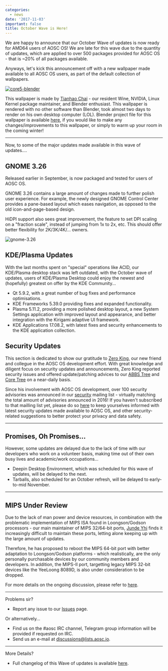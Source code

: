 ```yaml
---
categories:
  - news
date: '2017-11-03'
important: false
title: October Wave is Here!
---
```



We are happy to announce that our October Wave of updates is now ready for AMD64 users of AOSC OS! We are late for this wave due to the quantity of updates, which are applied to over 500 packages provided for AOSC OS - that is ~20% of all packages available.

Anyways, let's kick this announcement off with a new wallpaper made available to all AOSC OS users, as part of the default collection of wallpapers.

[![core5-blender](/assets/news/core5-rendered.jpg)](https://github.com/AOSC-Dev/aosc-os-artworks/raw/master/11/core5-rendered.jpg)

This wallpaper is made by [Tianhao Chai](https:/people/~cthbleachbit/) - our resident Wine, NVIDIA, Linux Kernel package maintainer, and Blender enthusiast. This wallpaper is rendered with no other software than Blender, took almost two days to render on his own desktop computer (LOL). Blender project file for this wallpaper is available [here](https://github.com/AOSC-Dev/aosc-os-artworks/raw/master/11/core5.blend), if you would like to make any changes/improvements to this wallpaper, or simply to warm up your room in the coming winter!

--------

Now, to some of the major updates made available in this wave of updates....

## GNOME 3.26

Released earlier in September, is now packaged and tested for users of AOSC OS.

GNOME 3.26 contains a large amount of changes made to further polish user experience. For example, the newly designed GNOME Control Center provides a pane-based layout which eases navigation, as opposed to the old icon-and-page-based design.

HiDPI support also sees great improvement, the feature to set DPI scaling on a "fraction scale", instead of jumping from 1x to 2x, etc. This should offer better flexibility for 2K/3K/4K/... owners.

![gnome-3.26](/assets/news/gnome-3.26.jpg)

## KDE/Plasma Updates

With the last months spent on "special" operations like ACID, our KDE/Plasma desktop stack was left outdated, with the October wave of updates, users of KDE/Plasma Desktop could enjoy the newest and (hopefully) greatest on offer by the KDE Community...

- Qt 5.9.2, with a great number of bug fixes and performance optimisations.
- KDE Frameworks 5.39.0 providing fixes and expanded functionality.
- Plasma 5.11.2, providing a more polished desktop layout, a new System Settings application with improved layout and appearance, and better integration with the Kirigami adaptive UI framework.
- KDE Applications 17.08.2, with latest fixes and security enhancements to the KDE application collection.

## Security Updates

This section is dedicated to show our gratitude to [Zero King](https://github.com/l2dy), our new friend and collegue in the AOSC OS development effort. With great knowledge and diligent focus on security updates and announcements, Zero King reported security issues and offered update/patching advices to our [ABBS Tree](https://github.com/AOSC-Dev/aosc-os-abbs) and [Core Tree](https://github.com/AOSC-Dev/aosc-os-core) on a near-daily basis.

Since his involvement with AOSC OS development, over 100 security advisories was announced in our [security](mailto:security@lists.aosc.io) mailing list - virtually matching the total amount of advisories announced in 2016! If you haven't subscribed to that mailling list yet, please do so [here](https://lists.aosc.io/sympa/info/security) to keep yourselves informed with latest security updates made available to AOSC OS, and other security-related suggestions to better protect your privacy and data safety.

--------

## Promises, Oh Promises...

However, some updates are delayed due to the lack of time with our developers who work on a volunteer basis, making time out of their own busy lives and academic/work occupations...

- Deepin Desktop Environment, which was scheduled for this wave of updates, will be delayed to the next.
- Tarballs, also scheduled for an October refresh, will be delayed to early-to-mid November.

--------

## MIPS Under Review

Due to the lack of man power and device resources, in combination with the problematic implementation of MIPS ISA found in Loongson/Godson processors - our main maintainer of MIPS 32/64-bit ports, [Junde Yhi](https:/people/~lmy441900) finds it increasingly difficult to maintain these ports, letting alone keeping up with the large amount of updates.

Therefore, he has proposed to reboot the MIPS 64-bit port with better adaptation to Loongson/Godson platforms - which realistically, are the only personally purchasable devices by our community members and developers. In addition, the MIPS-II port, targetting legacy MIPS 32-bit devices like the YeeLoong 8089D, is also under consideration to be dropped.

For more details on the ongoing discussion, please refer to [here](https://lists.aosc.io/sympa/arc/discussions/2017-10/msg00000.html).

--------

Problems sir?

- Report any issue to our [Issues](https://github.com/AOSC-Dev/aosc-os-abbs/issues) page.

Or alternatively…

- Find us on the #aosc IRC channel, Telegram group information will be provided if requested on IRC.
- Send us an e-mail at [discussions@lists.aosc.io](mailto:discussions@lists.aosc.io).

--------

More Details?

- Full changelog of this Wave of updates is available [here](https://github.com/AOSC-Dev/aosc-os/blob/master/changelogs/201710-changelog.md).

